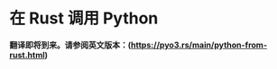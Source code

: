 # 在 Rust 调用 Python

**翻译即将到来。请参阅英文版本：(https://pyo3.rs/main/python-from-rust.html)**

<!-- 即将补充翻译内容 -->